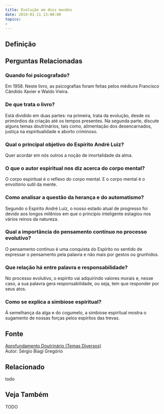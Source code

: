 ```yaml
---
title: Evolução em dois mundos
date: 2019-01-11 13:00:00
topics: 
- 
---
```


## Definição


## Perguntas Relacionadas

### Quando foi psicografado?
Em 1958. Neste livro, as psicografias foram feitas pelos médiuns
Francisco Cândido Xavier e Waldo Vieira.

### De que trata o livro?
Está dividido em duas partes: na primeira, trata da evolução, desde os
primórdios da criação até os tempos presentes. Na segunda parte, discute
alguns temas doutrinários, tais como, alimentação dos desencarnados,
justiça na espiritualidade e aborto criminoso.

### Qual o principal objetivo do Espírito André Luiz?
Quer acordar em nós outros a noção de imortalidade da alma.

### O que o autor espiritual nos diz acerca do corpo mental?
O corpo espiritual é o reflexo do corpo mental. E o corpo mental é o
envoltório sutil da mente.

### Como analisar a questão da herança e do automatismo?
Segundo o Espírito André Luiz, o nosso estado atual de progresso foi
devido aos longos milênios em que o princípio inteligente estagiou nos
vários reinos da natureza.

### Qual a importância do pensamento contínuo no processo evolutivo?
O pensamento contínuo é uma conquista do Espírito no sentido de
expressar o pensamento pela palavra e não mais por gestos ou grunhidos.

### Que relação há entre palavra e responsabilidade?
No processo evolutivo, o espírito vai adquirindo valores morais e, nesse
caso, a sua palavra gera responsabilidade, ou seja, tem que responder
por seus atos.

### Como se explica a simbiose espiritual?
Á semelhança da alga e do cogumelo, a simbiose espiritual mostra o
sugamento de nossas forças pelos espíritos das trevas.

## Fonte
[Aprofundamento Doutrinário (Temas Diversos)](https://sites.google.com/view/aprofundamentodoutrinario/evolução-em-dois-mundos-livro)  
Autor: Sérgio Biagi Gregório



## Relacionado
todo

## Veja Também
TODO


